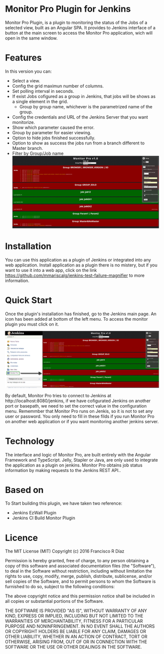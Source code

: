 # Monitor Pro Plugin for Jenkins
  Monitor Pro Plugin, is a plugin to monitoring the status of the Jobs of a selected view, built as an Angular SPA. It provides to Jenkins interface of a button at the main screen to access the Monitor Pro application, wich will open in the same window.
    
# Features
  In this version you can:
  - Select a view.
  - Config the grid maximun number of columns.
  - Set polling interval in seconds.
  - If exist Jobs cofigured as a group in Jenkins, that jobs will be shows as a single element in the grid.
    - Group by group name, whichever is the parametrized name of the group. 
  - Config the credentials and URL of the Jenkins Server that you want monitorize.
  - Show which parameter caused the error.
  - Group by parameter for easier viewing.
  - Option to hide jobs finished successfully.
  - Option to show as success the jobs run from a branch different to Master branch. 
  - Filter by Group/Job name
  ![Features](doc/img.png)
  
# Installation
You can use this application as a plugin of Jenkins or integrated into any web application. Install application as a plugin there is no mistery, but if you want to use it into a web app, click on the link https://github.com/mmariscalg/jenkins-test-failure-magnifier to more information.

# Quick Start
  Once the plugin's installation has finished, go to the Jenkins main page. An icon has been added at bottom of the left menu. To access the monitor plugin you must click on it.
  
  ![Features](doc/img1.png)

By default, Monitor Pro tries to connect to Jenkins at http://localhost:8080/jenkins, if we have cofigurated Jenkins on another port or basepath, we need to set the correct value in the configuration menu. Rememmber that Monitor Pro runs on Jenkis,  so it is not to set any user or password. You only need to fill in these filds if you run Monitor Pro on another web application or if you want monitoring another jenkins server.

# Technology
  The interface and logic of Monitor Pro, are built entirely with the Angular Framework and TypeScript. Jelly, Stapler or Java, are only used to integrate the application as a plugin on jenkins. Monitor Pro obtains job status information by making requests to the Jenkins REST API..
    
# Based on
  To Start building this plugin, we have taken two reference:
- Jenkins EzWall Plugin
- Jenkins CI Build Monitor Plugin

# Licence
The MIT License (MIT)
Copyright (c) 2016 Francisco R Díaz

Permission is hereby granted, free of charge, to any person obtaining a copy of this software and associated documentation files (the "Software"), to deal in the Software without restriction, including without limitation the rights to use, copy, modify, merge, publish, distribute, sublicense, and/or sell copies of the Software, and to permit persons to whom the Software is furnished to do so, subject to the following conditions:

The above copyright notice and this permission notice shall be included in all copies or substantial portions of the Software.

THE SOFTWARE IS PROVIDED "AS IS", WITHOUT WARRANTY OF ANY KIND, EXPRESS OR IMPLIED, INCLUDING BUT NOT LIMITED TO THE WARRANTIES OF MERCHANTABILITY, FITNESS FOR A PARTICULAR PURPOSE AND NONINFRINGEMENT. IN NO EVENT SHALL THE AUTHORS OR COPYRIGHT HOLDERS BE LIABLE FOR ANY CLAIM, DAMAGES OR OTHER LIABILITY, WHETHER IN AN ACTION OF CONTRACT, TORT OR OTHERWISE, ARISING FROM, OUT OF OR IN CONNECTION WITH THE SOFTWARE OR THE USE OR OTHER DEALINGS IN THE SOFTWARE.

